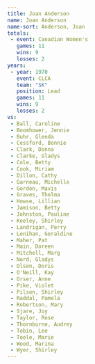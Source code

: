 ```yaml
---
title: Joan Anderson
name: Joan Anderson
name-sort: Anderson, Joan
totals:
 - event: Canadian Women's
   games: 11
   wins: 9
   losses: 2
years:
 - year: 1970
   event: CLCA
   team: "SK"
   position: Lead
   games: 11
   wins: 9
   losses: 2
vs:
 - Ball, Caroline
 - Boomhower, Jennie
 - Buhr, Glenda
 - Cessford, Bonnie
 - Clark, Donna
 - Clarke, Gladys
 - Cole, Betty
 - Cook, Miriam
 - Dillon, Cathy
 - Garneau, Michelle
 - Gordon, Mavis
 - Graves, Thelma
 - Howse, Lillian
 - Jamison, Betty
 - Johnston, Pauline
 - Keeley, Shirley
 - Landrigan, Perry
 - Lenihan, Geraldine
 - Maher, Pat
 - Main, Doreen
 - Mitchell, Marg
 - Nord, Gladys
 - Olsen, Doris
 - O'Neill, Kay
 - Orser, Anne
 - Pike, Violet
 - Pilson, Shirley
 - Raddal, Pamela
 - Robertson, Mary
 - Sjare, Joy
 - Taylor, Rose
 - Thornburne, Audrey
 - Tobin, Lee
 - Toole, Marie
 - Wood, Marina
 - Wyer, Shirley
---
```

